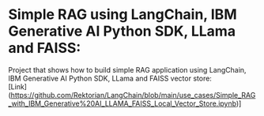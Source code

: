 # Simple RAG using LangChain, IBM Generative AI Python SDK, LLama and FAISS:
Project that shows how to build simple RAG application using LangChain, IBM Generative AI Python SDK, LLama and FAISS vector store:<br>
[Link] (https://github.com/Rektorian/LangChain/blob/main/use_cases/Simple_RAG_with_IBM_Generative%20AI_LLAMA_FAISS_Local_Vector_Store.ipynb)] 
